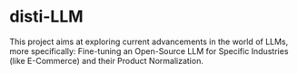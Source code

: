 # disti-LLM

This project aims at exploring current advancements in the world of LLMs, more specifically: Fine-tuning an Open-Source LLM for Specific Industries (like E-Commerce) and their Product Normalization.
